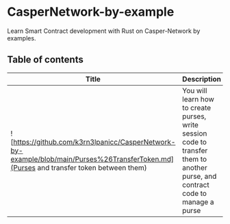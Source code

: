 # CasperNetwork-by-example
Learn Smart Contract development with Rust on Casper-Network by examples.

## Table of contents

| Title                                  	| Description                                                                                                                    	|
|----------------------------------------	|--------------------------------------------------------------------------------------------------------------------------------	|
| ![https://github.com/k3rn3lpanicc/CasperNetwork-by-example/blob/main/Purses%26TransferToken.md](Purses and transfer token between them) 	| You will learn how to create purses, write session code to transfer them to another purse, and contract code to manage a purse 	|
